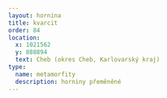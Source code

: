 ```yaml
---
layout: hornina
title: kvarcit
order: 84
location:
  x: 1021562
  y: 888894
  text: Cheb (okres Cheb, Karlovarský kraj)
type:
  name: metamorfity
  description: horniny přeměněné
---
```


